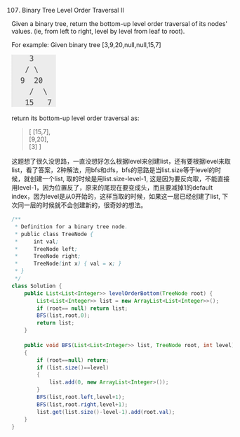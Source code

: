 107. Binary Tree Level Order Traversal II<br>

Given a binary tree, return the bottom-up level order traversal of its nodes' values. (ie, from left to right, level by level from leaf to root).

For example:
Given binary tree [3,9,20,null,null,15,7]

![GitHub Logo](/image/107.1.png)

return its bottom-up level order traversal as:
>[
  [15,7],<br>
  [9,20],<br>
  [3]
>]

这题想了很久没思路，一直没想好怎么根据level来创建list，还有要根据level来取list，看了答案，2种解法，用bfs和dfs，bfs的思路是当list.size等于level的时候，就创建一个list<Integer>, 取的时候是用list.size-level-1, 这是因为要反向取，不能直接用level-1，因为位置反了，原来的尾现在要变成头，而且要减掉1的default index，因为level是从0开始的，这样当取的时候，如果这一层已经创建了list, 下次同一层的时候就不会创建新的，很奇妙的想法。

```java
/**
 * Definition for a binary tree node.
 * public class TreeNode {
 *     int val;
 *     TreeNode left;
 *     TreeNode right;
 *     TreeNode(int x) { val = x; }
 * }
 */
class Solution {
    public List<List<Integer>> levelOrderBottom(TreeNode root) {          
        List<List<Integer>> list = new ArrayList<List<Integer>>();
        if (root== null) return list;                
        BFS(list,root,0);
        return list;
    }
    
    public void BFS(List<List<Integer>> list, TreeNode root, int level)
    {
        if (root==null) return;
        if (list.size()==level)
        {
            list.add(0, new ArrayList<Integer>());            
        }
        BFS(list,root.left,level+1);
        BFS(list,root.right,level+1);
        list.get(list.size()-level-1).add(root.val);        
    }    
}
```
